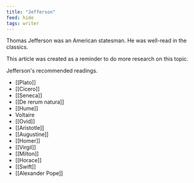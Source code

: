 ```yaml
---
title: "Jefferson"
feed: hide
tags: writer
---
```


Thomas Jefferson was an American statesman. He was well-read in the classics. 

This article was created as a reminder to do more research on this topic.

Jefferson's recommended readings.

- [[Plato]]
- [[Cicero]]
- [[Seneca]]
- [[De rerum natura]]
- [[Hume]]
- Voltaire
- [[Ovid]]
- [[Aristotle]]
- [[Augustine]]
- [[Homer]]
- [[Virgil]]
- [[Milton]]
- [[Horace]]
- [[Swift]]
- [[Alexander Pope]]